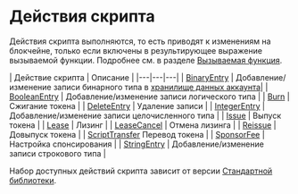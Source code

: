 # Действия скрипта

Действия скрипта выполняются, то есть приводят к изменениям на блокчейне, только если включены в результирующее выражение вызываемой функции. Подробнее см. в разделе [Вызываемая функция](/ru/ride/functions/callable-function).

| Действие скрипта | Описание |
|---|---|---|
| [BinaryEntry](/ru/ride/structures/script-actions/binary-entry) | Добавление/изменение записи бинарного типа в [хранилище данных аккаунта](/ru/blockchain/account/account-data-storage)|
| [BooleanEntry](/ru/ride/structures/script-actions/boolean-entry) | Добавление/изменение записи логического типа |
| [Burn](/ru/ride/structures/script-actions/burn) | Сжигание токена |
| [DeleteEntry](/ru/ride/structures/script-actions/delete-entry) | Удаление записи |
| [IntegerEntry](/ru/ride/structures/script-actions/int-entry) | Добавление/изменение записи целочисленного типа |
| [Issue](/ru/ride/structures/script-actions/issue) | Выпуск токена |
| [Lease](/ru/ride/structures/script-actions/issue) | Лизинг |
| [LeaseCancel](/ru/ride/structures/script-actions/issue) | Отмена лизинга |
| [Reissue](/ru/ride/structures/script-actions/reissue) | Довыпуск токена |
| [ScriptTransfer](/ru/ride/structures/script-actions/script-transfer)  Перевод токена |
| [SponsorFee](/ru/ride/structures/script-actions/sponsor-fee) | Настройка спонсирования |
| [StringEntry](/ru/ride/structures/script-actions/string-entry) | Добавление/изменение записи строкового типа |

Набор доступных действий скрипта зависит от версии [Стандартной библиотеки](/ru/ride/script/standard-library).
